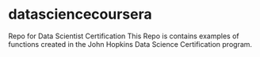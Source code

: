 # datasciencecoursera
Repo for Data Scientist Certification
This Repo is contains examples of functions created in the John Hopkins Data Science Certification program.
